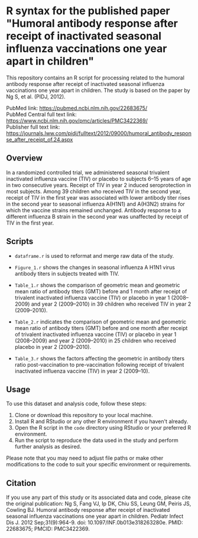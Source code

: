 # R syntax for the published paper "Humoral antibody response after receipt of inactivated seasonal influenza vaccinations one year apart in children"

This repository contains an R script for processing related to the humoral antibody response after receipt of inactivated seasonal influenza vaccinations one year apart in children. The study is based on the paper by Ng S, et al. (PIDJ, 2012).

PubMed link: https://pubmed.ncbi.nlm.nih.gov/22683675/  
PubMed Central full text link: https://www.ncbi.nlm.nih.gov/pmc/articles/PMC3422369/  
Publisher full text link: https://journals.lww.com/pidj/fulltext/2012/09000/humoral_antibody_response_after_receipt_of.24.aspx

## Overview

In a randomized controlled trial, we administered seasonal trivalent inactivated influenza vaccine (TIV) or placebo to subjects 6–15 years of age in two consecutive years. Receipt of TIV in year 2 induced seroprotection in most subjects. Among 39 children who received TIV in the second year, receipt of TIV in the first year was associated with lower antibody titer rises in the second year to seasonal influenza A(H1N1) and A(H3N2) strains for which the vaccine strains remained unchanged. Antibody response to a different influenza B strain in the second year was unaffected by receipt of TIV in the first year.


## Scripts

- `dataframe.r` is used to reformat and merge raw data of the study.

- `Figure_1.r` shows the changes in seasonal influenza A H1N1 virus antibody titers in subjects treated with TIV.

- `Table_1.r` shows the comparison of geometric mean and geometric mean ratio of antibody titers (GMT) before and 1 month after receipt of trivalent inactivated influenza vaccine (TIV) or placebo in year 1 (2008–2009) and year 2 (2009–2010) in 39 children who received TIV in year 2 (2009–2010).

- `Table_2.r` indicates the comparison of geometric mean and geometric mean ratio of antibody titers (GMT) before and one month after receipt of trivalent inactivated influenza vaccine (TIV) or placebo in year 1 (2008–2009) and year 2 (2009–2010) in 25 children who received placebo in year 2 (2009–2010).

- `Table_3.r` shows the factors affecting the geometric in antibody titers ratio post-vaccination to pre-vaccination following receipt of trivalent inactivated influenza vaccine (TIV) in year 2 (2009–10).

## Usage

To use this dataset and analysis code, follow these steps:

1. Clone or download this repository to your local machine.
2. Install R and RStudio or any other R environment if you haven't already.
3. Open the R script in the `code` directory using RStudio or your preferred R environment.
4. Run the script to reproduce the data used in the study and perform further analysis as desired.

Please note that you may need to adjust file paths or make other modifications to the code to suit your specific environment or requirements.

## Citation

If you use any part of this study or its associated data and code, please cite the original publication: Ng S, Fang VJ, Ip DK, Chiu SS, Leung GM, Peiris JS, Cowling BJ. Humoral antibody response after receipt of inactivated seasonal influenza vaccinations one year apart in children. Pediatr Infect Dis J. 2012 Sep;31(9):964-9. doi: 10.1097/INF.0b013e318263280e. PMID: 22683675; PMCID: PMC3422369.
